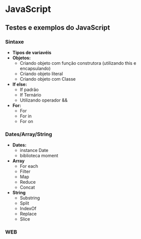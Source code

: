 # JavaScript

## Testes e exemplos do JavaScript

### Sintaxe
- **Tipos de variavéis**
- **Objetos:**
    - Criando objeto com função construtora (utilizando this e encapsulando)
    - Criando objeto literal
    - Criando objeto com Classe
- **If else:**
    - If padrão
    - If Ternário
    - Utilizando operador &&
- **For:**
    - For
    - For in
    - For on

### Dates/Array/String
- **Dates:**
    - instance Date
    - biblioteca moment
- **Array**
    - For each
    - Filter
    - Map
    - Reduce
    - Concat
- **String**
    - Substring
    - Split
    - IndexOf
    - Replace
    - Slice

### WEB
